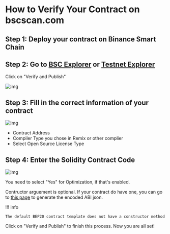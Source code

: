 # How to Verify Your Contract on bscscan.com

## Step 1: Deploy your contract on Binance Smart Chain

## Step 2: Go to [BSC Explorer](https://bscscan.com/) or [Testnet Explorer](https://testnet.bscscan.com/)

Click on "Verify and Publish"

![img](https://lh3.googleusercontent.com/SHt9Cf6Nw2lvVK2rVkiOkpwlM876wW4ZwzEg34DWOgjkeXrRgBuMxnTOjLcEYimPBmKAfC860nu6iM3pfrUKif7lZdp3e_fUwNWtzSuVlOwlVrwJP9K-npvvKGclWFIZsUcrzvsu)

## Step 3: Fill in the correct information of your contract


![img](https://lh4.googleusercontent.com/XnMmBoBQQMcPNogOjRG4ebUkWf5R0rztarXd7DmgKgw2wi82s4OX_pG6kxVMNHblM1zxI04aL78LZiYCeDWOqKBjeQVuy2RYVlBOTSF8LqcPSZWrVhbcWus4lhVPzQyXgwluN535)


* Contract Address
* Compiler Type you chose in Remix or other complier
* Select Open Source License Type

## Step 4:  Enter the Solidity Contract Code


![img](https://lh4.googleusercontent.com/vzkUcj-_WH3_XN8FH81lQ7Ha_2_xPZAP-VT0pM_KzWUA9tRKhG9Ha-gaeZeSCClHUWE4CTv9wslSFtbAaJVVwfDWIjgXyF50ZxCbVEjsZ9yLYavB-5BuyGmd1t1LR875rIQj7sCu)

You need to select "Yes" for Optimization, if that's enabled.

Contructor arguement is optional. If your contract do have one, you can go to [this page](https://abi.hashex.org/#) to generate the encoded ABI json.

!!! info

	The default BEP20 contract template does not have a constructor method


Click on "Verify and Publish" to finish this process. Now you are all set!
